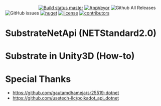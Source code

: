 &nbsp;&nbsp;&nbsp;&nbsp;&nbsp;&nbsp;&nbsp;&nbsp;&nbsp;&nbsp;&nbsp;&nbsp;&nbsp;&nbsp;&nbsp;&nbsp;&nbsp;&nbsp;&nbsp;&nbsp;&nbsp;&nbsp;&nbsp;&nbsp;&nbsp;&nbsp;
[![Build status master](https://ci.appveyor.com/api/projects/status/jsei7yv376en17rr/branch/master?svg=true)](https://ci.appveyor.com/project/darkfriend77/substratenetapi/branch/master)
[![AppVeyor](https://ci.appveyor.com/api/projects/status/github/darkfriend77/SubstrateNetApi?branch=master&svg=true)](https://ci.appveyor.com/project/darkfriend77/substratenetapi)
![Github All Releases](https://img.shields.io/github/downloads/darkfriend77/SubstrateNetApi/total.svg)
![GitHub issues](https://img.shields.io/github/issues/darkfriend77/SubstrateNetApi.svg)
[![nuget](https://img.shields.io/nuget/v/SubstrateNetApi)](https://img.shields.io/nuget/v/SubstrateNetApi)
[![license](https://img.shields.io/github/license/darkfriend77/SubstrateNetApi)](https://img.shields.io/github/license/darkfriend77/SubstrateNetApi)
[![contributors](https://img.shields.io/github/contributors/darkfriend77/SubstrateNetApi)](https://img.shields.io/github/contributors/darkfriend77/SubstrateNetApi)

# SubstrateNetApi (NETStandard2.0)


# Substrate in Unity3D (How-to)


# Special Thanks
- https://github.com/gautamdhameja/sr25519-dotnet
- https://github.com/usetech-llc/polkadot_api_dotnet

